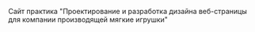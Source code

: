 Сайт практика "Проектирование и разработка дизайна веб-страницы для компании производящей мягкие игрушки"
